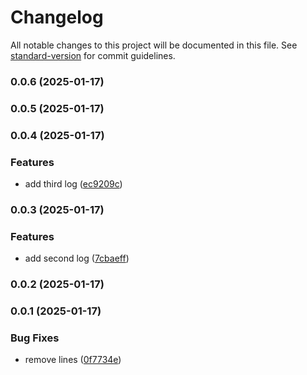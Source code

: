 # Changelog

All notable changes to this project will be documented in this file. See [standard-version](https://github.com/conventional-changelog/standard-version) for commit guidelines.

### 0.0.6 (2025-01-17)

### 0.0.5 (2025-01-17)

### 0.0.4 (2025-01-17)


### Features

* add third log ([ec9209c](https://github.com/Alex69222/versions_test/commit/ec9209cf99e61cf313c1da0729f8dd5e933d96a8))

### 0.0.3 (2025-01-17)


### Features

* add second log ([7cbaeff](https://github.com/Alex69222/versions_test/commit/7cbaeffa59f4069cd48f38e32d7535003ef9556b))

### 0.0.2 (2025-01-17)

### 0.0.1 (2025-01-17)


### Bug Fixes

* remove lines ([0f7734e](https://github.com/Alex69222/versions_test/commit/0f7734e5ccf9b8021b81242066ff2c48ed601560))
